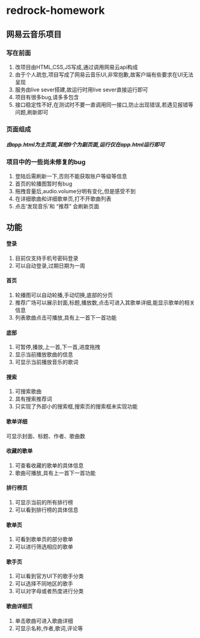 # redrock-homework
## 网易云音乐项目
### 写在前面
1. 改项目由HTML,CSS,JS写成,通过调用网易云api构成
2. 由于个人疏忽,项目写成了网易云音乐UI,非常抱歉,故客户端有些要求在UI无法呈现
3. 服务由live sever搭建,故运行时用live sever直接运行即可
4. 项目有很多bug,请多多包含
5. 接口稳定性不好,在测试时不要一直调用同一接口,防止出现错误,若遇见报错等问题,刷新即可
### 页面组成
##### 由app.html为主页面,其他9个为副页面,运行仅在app.html运行即可
### 项目中的一些尚未修复的bug
1. 登陆后需刷新一下,否则不能获取账户等级等信息
2. 首页的轮播图暂时有bug
3. 拖拽音量后,audio.volume分明有变化,但是感受不到
4. 在详细歌曲和详细歌单页,打不开歌曲列表
5. 点击‘发现音乐’和 “推荐” 会刷新页面
## 功能
#### 登录
1. 目前仅支持手机号密码登录
2. 可以自动登录,过期日期为一周
#### 首页
1. 轮播图可以自动轮播,手动切换,底部的分页
2. 推荐广场可以展示封面,标题,播放数,点击可进入其歌单详细,能显示歌单的相关信息
3. 列表歌曲点击可播放,具有上一首下一首功能
#### 底部
1. 可暂停,播放,上一首,下一首,进度拖拽
2. 显示当前播放歌曲的信息
3. 可显示当前播放音乐的歌词
#### 搜索
1. 可搜索歌曲
2. 具有搜索推荐词
3. 只实现了外部小的搜索框,搜索页的搜索框未实现功能
#### 歌单详细
可显示封面、标题、作者、歌曲数
#### 收藏的歌单
1. 可查看收藏的歌单的具体信息
2. 歌曲可播放,具有上一首下一首功能
#### 排行榜页
1. 可显示当前的所有排行榜
2. 可以看到排行榜的具体信息
#### 歌单页
1. 可看到歌单页的部分歌单
2. 可以进行筛选相应的歌单
#### 歌手页
1. 可以看到官方UI下的歌手分类
2. 可以选择不同地区的歌手
3. 可以对字母或者热度进行分类
#### 歌曲详细页
1. 单击歌曲可进入歌曲详细
2. 可显示名称,作者,歌词,评论等
